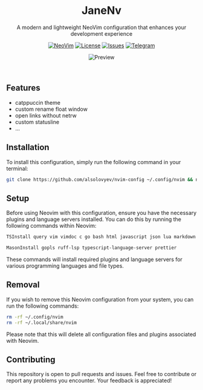 <div align="center">

  # JaneNv
  A modern and lightweight NeoVim configuration that enhances your development experience

  [![NeoVim](https://img.shields.io/badge/v0.9.5-zxc?style=for-the-badge&logo=NeoVim&color=a6e3a1&logoColor=D9E0EE&labelColor=1e1e2e)](//neovim.io/doc)
  [![License](https://img.shields.io/github/license/alsolovyev/nvim-config?style=for-the-badge&logo=starship&color=f5c2e7&logoColor=D9E0EE&labelColor=1e1e2e)](//github.com/alsolovyev/nvim-config/blob/master/LICENSE)
  [![Issues](https://img.shields.io/github/issues/alsolovyev/nvim-config?style=for-the-badge&logo=bilibili&color=eba0ac&logoColor=D9E0EE&labelColor=1e1e2e)](//github.com/alsolovyev/nvim-config/issues)
  [![Telegram](https://img.shields.io/badge/Telegram-white.svg?style=for-the-badge&logo=telegram&color=b4befe&logoColor=D9E0EE&labelColor=1e1e2e)](//t.me/alsolovyev)

  ![Preview](https://github.com/alsolovyev/nvim-config/assets/20425619/4dcdefb8-10bb-40aa-89f0-8d4613388627)

</div>

<br/>

## Features
- catppuccin theme
- custom rename float window
- open links without netrw
- custom statusline
- ...

## Installation
To install this configuration, simply run the following command in your terminal:

```bash
git clone https://github.com/alsolovyev/nvim-config ~/.config/nvim && nvim
```

## Setup
Before using Neovim with this configuration, ensure you have the necessary plugins and language servers installed. You can do this by running the following commands within Neovim:

```bash
TSInstall query vim vimdoc c go bash html javascript json lua markdown markdown_inline python tsx typescript
```

```bash
MasonInstall gopls ruff-lsp typescript-language-server prettier
```

These commands will install required plugins and language servers for various programming
languages and file types.

## Removal
If you wish to remove this Neovim configuration from your system, you can run the following commands:

```bash
rm -rf ~/.config/nvim
rm -rf ~/.local/share/nvim
```

Please note that this will delete all configuration files and plugins associated with Neovim.

## Contributing
This repository is open to pull requests and issues. Feel free to contribute or report any problems you encounter. Your feedback is appreciated!
